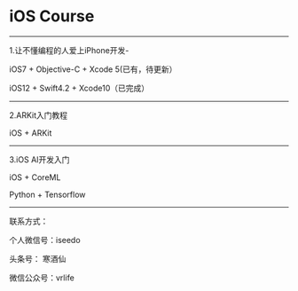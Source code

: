 iOS Course
==========

-----------------------------------

1.让不懂编程的人爱上iPhone开发-

iOS7 + Objective-C + Xcode 5(已有，待更新）

iOS12 + Swift4.2 + Xcode10（已完成）

-----------------------------------


2.ARKit入门教程

iOS  + ARKit

-----------------------------------


3.iOS AI开发入门

iOS + CoreML 

Python + Tensorflow 

-----------------------------------

联系方式：

个人微信号：iseedo

头条号： 寒酒仙

微信公众号：vrlife



